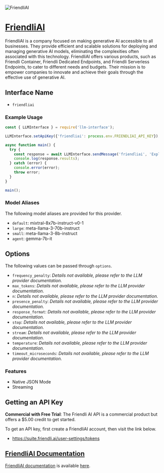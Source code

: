 ![FriendliAI](https://friendli.ai/opengraph-image.png)

# [FriendliAI](https://www.friendli.ai)

FriendliAI is a company focused on making generative AI accessible to all businesses. They provide efficient and scalable solutions for deploying and managing generative AI models, eliminating the complexities often associated with this technology. FriendliAI offers various products, such as Friendli Container, Friendli Dedicated Endpoints, and Friendli Serverless Endpoints, to cater to different needs and budgets. Their mission is to empower companies to innovate and achieve their goals through the effective use of generative AI.

## Interface Name

- `friendliai`

### Example Usage

```javascript
const { LLMInterface } = require('llm-interface');

LLMInterface.setApiKey({'friendliai': process.env.FRIENDLIAI_API_KEY});

async function main() {
  try {
    const response = await LLMInterface.sendMessage('friendliai', 'Explain the importance of low latency LLMs.');
    console.log(response.results);
  } catch (error) {
    console.error(error);
    throw error;
  }
}

main();
```

### Model Aliases

The following model aliases are provided for this provider. 

- `default`: mixtral-8x7b-instruct-v0-1
- `large`: meta-llama-3-70b-instruct
- `small`: meta-llama-3-8b-instruct
- `agent`: gemma-7b-it


## Options

The following values can be passed through `options`.

- `frequency_penalty`: _Details not available, please refer to the LLM provider documentation._
- `max_tokens`: _Details not available, please refer to the LLM provider documentation._
- `n`: _Details not available, please refer to the LLM provider documentation._
- `presence_penalty`: _Details not available, please refer to the LLM provider documentation._
- `response_format`: _Details not available, please refer to the LLM provider documentation._
- `stop`: _Details not available, please refer to the LLM provider documentation._
- `stream`: _Details not available, please refer to the LLM provider documentation._
- `temperature`: _Details not available, please refer to the LLM provider documentation._
- `timeout_microseconds`: _Details not available, please refer to the LLM provider documentation._


### Features

- Native JSON Mode
- Streaming


## Getting an API Key

**Commercial with Free Trial**: The Friendli AI API is a commercial product but offers a $5.00 credit to get started.

To get an API key, first create a FriendliAI account, then visit the link below.

- https://suite.friendli.ai/user-settings/tokens


## [FriendliAI Documentation](https://docs.friendli.ai/)

[FriendliAI documentation](https://docs.friendli.ai/) is available [here](https://docs.friendli.ai/).
